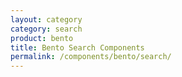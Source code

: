 ```yaml
---
layout: category
category: search
product: bento
title: Bento Search Components
permalink: /components/bento/search/
---
```


